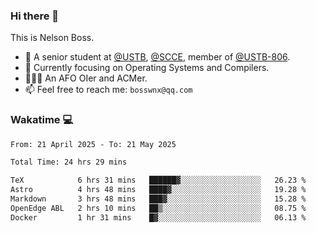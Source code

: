### Hi there 👋

<!--
**bosswnx/bosswnx** is a ✨ _special_ ✨ repository because its `README.md` (this file) appears on your GitHub profile.

Here are some ideas to get you started:

- 🔭 I’m currently working on ...
- 🌱 I’m currently learning ...
- 👯 I’m looking to collaborate on ...
- 🤔 I’m looking for help with ...
- 💬 Ask me about ...
- 📫 How to reach me: ...
- 😄 Pronouns: ...
- ⚡ Fun fact: ...
-->

This is Nelson Boss.

- 🏫 A senior student at [@USTB](https://www.ustb.edu.cn/), [@SCCE](https://scce.ustb.edu.cn/), member of [@USTB-806](https://ustb-806.github.io/).
- 🌱 Currently focusing on Operating Systems and Compilers.
- 🧑🏻‍💻 An AFO OIer and ACMer.
- 📫 Feel free to reach me: `bosswnx@qq.com`

### Wakatime 💻

<!--START_SECTION:waka-->

```txt
From: 21 April 2025 - To: 21 May 2025

Total Time: 24 hrs 29 mins

TeX            6 hrs 31 mins   ██████▓░░░░░░░░░░░░░░░░░░   26.23 %
Astro          4 hrs 48 mins   ████▓░░░░░░░░░░░░░░░░░░░░   19.28 %
Markdown       3 hrs 48 mins   ███▓░░░░░░░░░░░░░░░░░░░░░   15.28 %
OpenEdge ABL   2 hrs 10 mins   ██▒░░░░░░░░░░░░░░░░░░░░░░   08.75 %
Docker         1 hr 31 mins    █▓░░░░░░░░░░░░░░░░░░░░░░░   06.13 %
```

<!--END_SECTION:waka-->
